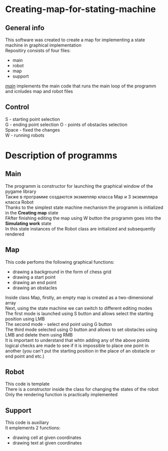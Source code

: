 # Creating-map-for-stating-machine

## General info
This software was created to create a map for implementing a state machine in graphical implementation  
Repositiry consists of four files:
* main
* robot
* map
* support

<a href = 'https://github.com/ksen322/Creating-map-for-stating-machine/blob/main/main.py'>*main*</a> implements the main code that runs the main loop of the programm and icnludes map and robot files    

## Control
S - starting point selection  
G - ending point selection 
O - points of obstacles selection  
Space - fixed the changes  
W - running robots

# Description of programms

## Main
The programm is constructor for launching the graphical window of the pygame library   
Также в программе создаются экзмепляр класса Map и 3 экземпляра класса Robot  
Thanks to the simplest state machine mechanism the programm is initialized in the __Creating map__ state    
FAfter finishing editing the map using W button the programm goes into the __Simulating work__ state   
In this state instances of the Robot class are initialized and subsequently rendered  

## Map
This code perfoms the following graphical functions:
* drawing a background in the form of chess grid  
* drawing a start point  
* drawing an end point  
* drawing an obstacles

Inside class Map, firstly, an empty map is created as a two-dimensional array   
Next, using the state machine we can switch to different editing modes   
The first mode is launched using S button and allows select the starting position using LMB   
The second mode - select end point using G button  
The third mode selected using O button and allows to set obstacles using LMB and delete them using RMB   
It is important to understand that whtn adding any of the above points logical checks are made to see if it is impossible to place one point in another (you can't put the starting position in the place of an obstacle or end point and etc.)

## Robot
This code is template  
There is a constructor inside the class for changing the states of the robot  
Only the rendering function is practically implemented    

## Support
This code is auxiliary  
It emplements 2 functions:  
* drawing cell at given coordinates  
* drawing text at given coordinates  
